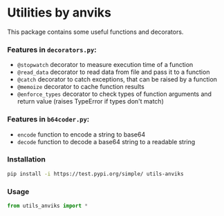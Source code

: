 # Utilities by anviks

This package contains some useful functions and decorators.

### Features in `decorators.py`:
- `@stopwatch` decorator to measure execution time of a function
- `@read_data` decorator to read data from file and pass it to a function
- `@catch` decorator to catch exceptions, that can be raised by a function
- `@memoize` decorator to cache function results
- `@enforce_types` decorator to check types of function arguments and return value (raises TypeError if types don't match)

### Features in `b64coder.py`:
- `encode` function to encode a string to base64
- `decode` function to decode a base64 string to a readable string

### Installation
```bash
pip install -i https://test.pypi.org/simple/ utils-anviks
```

### Usage
```python
from utils_anviks import *
```

